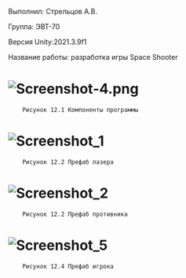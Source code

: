 Выполнил: Стрельцов А.В.

Группа: ЭВТ-70

Версия Unity:2021.3.9f1

Название работы: разработка игры Space Shooter

# ![Screenshot-4.png](https://i.postimg.cc/MG6935gV/Screenshot-4.png)
        Рисунок 12.1 Компоненты программы

# ![Screenshot_1](https://user-images.githubusercontent.com/119409903/205104023-88dacf51-41d6-4c86-8ad8-c6bbee4d21b7.png)
        Рисунок 12.2 Префаб лазера

# ![Screenshot_2](https://user-images.githubusercontent.com/119409903/205106643-72364cdf-2cc1-46dd-a189-10f530d08b74.png)
        Рисунок 12.2 Префаб противника
        
# ![Screenshot_5](https://user-images.githubusercontent.com/119409903/205106808-3561d055-dd75-4a72-99ea-d77b8cb00a1f.png)
        Рисунок 12.4 Префаб игрока
        

